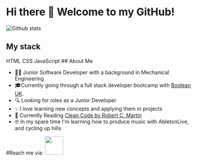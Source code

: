 
# Hi there 👋 Welcome to my GitHub! 

![Github stats](https://github-readme-stats.vercel.app/api?username=duncan0801&theme=highcontrast&show_icons=true&count_private=true)

## My stack
<span>
     <img href="https://external-content.duckduckgo.com/iu/?u=https%3A%2F%2Fupload.wikimedia.org%2Fwikipedia%2Fcommons%2Fthumb%2F3%2F38%2FHTML5_Badge.svg%2F600px-HTML5_Badge.svg.png&f=1&nofb=1"/>HTML
</span>

<span>
     <img href="https://external-content.duckduckgo.com/iu/?u=https%3A%2F%2Fjuststickers.in%2Fwp-content%2Fuploads%2F2014%2F05%2FCSS3-Mark-Shape-Cut.png&f=1&nofb=1"/>CSS
</span>

<span>
     <img href="https://external-content.duckduckgo.com/iu/?u=https%3A%2F%2Fs.pngkit.com%2Fpng%2Fsmall%2F80-803842_javascript-logo-computerprogrammieren-scripting-sprache-javascript-logo-vector.png&f=1&nofb=1"/>JavaScript
</span>
## About Me

* 🙍‍♂️ Junior Software Developer with a background in Mechanical Engineering
* 🎓Currently going through a full stack developer bootcamp with [Boolean UK](https://boolean.co.uk/).
* 🔍 Looking for roles as a Junior Developer
* 💡 I love learning new concepts and applying them in projects 
* 📕 Currently Reading [Clean Code by Robert C. Martin](https://www.goodreads.com/book/show/3735293-clean-code)
* 🤓 In my spare time I'm learning how to produce music with AbletonLive, and cycling up hills 

#Reach me via:
<a href="https://www.linkedin.com/in/duncanmagill/">
     <img width="50" src="https://upload.wikimedia.org/wikipedia/commons/e/e9/Linkedin_icon.svg"></img>
<a/>




<!--
**duncan0801/duncan0801** is a ✨ _special_ ✨ repository because its `README.md` (this file) appears on your GitHub profile.

Here are some ideas to get you started:

- 🔭 I’m currently working on ...
- 🌱 I’m currently learning ...
- 👯 I’m looking to collaborate on ...
- 🤔 I’m looking for help with ...
- 💬 Ask me about ...
- 📫 How to reach me: ...
- 😄 Pronouns: ...
- ⚡ Fun fact: ...
-->
